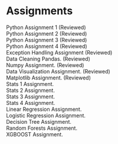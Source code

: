 # Assignments
Python Assignment 1 (Reviewed) <br />
Python Assignment 2 (Reviewed) <br />
Python Assignment 3 (Reviewed) <br />
Python Assignment 4 (Reviewed) <br />
Exception Handling Assignment (Reviewed) <br />
Data Cleaning Pandas. (Reviewed) <br />
Numpy Assignment. (Reviewed) <br />
Data Visualization Assignment. (Reviewed) <br />
Matplotlib Assignment. (Reviewed) <br />
Stats 1 Assignment. <br />
Stats 2 Assignment. <br />
Stats 3 Assignment. <br />
Stats 4 Assignment. <br />
Linear Regression Assignment. <br />
Logistic Regression Assignment. <br />
Decision Tree Assignment. <br />
Random Forests Assignment. <br />
XGBOOST Assignment.
